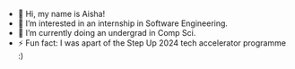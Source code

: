 - 👋 Hi, my name is Aisha!
- 👀 I’m interested in an internship in Software Engineering.
- 🌱 I’m currently doing an undergrad in Comp Sci. 
- ⚡ Fun fact: I was apart of the Step Up 2024 tech accelerator programme :)

<!---
AishaKram/AishaKram is a ✨ special ✨ repository because its `README.md` (this file) appears on your GitHub profile.
You can click the Preview link to take a look at your changes.
--->

